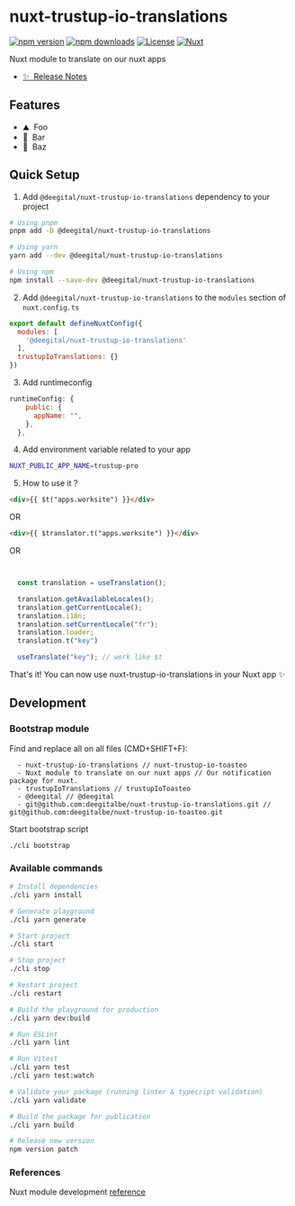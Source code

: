 # nuxt-trustup-io-translations

[![npm version][npm-version-src]][npm-version-href]
[![npm downloads][npm-downloads-src]][npm-downloads-href]
[![License][license-src]][license-href]
[![Nuxt][nuxt-src]][nuxt-href]

Nuxt module to translate on our nuxt apps

- [✨ &nbsp;Release Notes](/CHANGELOG.md)
<!-- - [🏀 Online playground](https://stackblitz.com/github/your-org/@deegital/nuxt-trustup-io-translations?file=playground%2Fapp.vue) -->
<!-- - [📖 &nbsp;Documentation](https://example.com) -->

## Features

<!-- Highlight some of the features your module provide here -->
- ⛰ &nbsp;Foo
- 🚠 &nbsp;Bar
- 🌲 &nbsp;Baz

## Quick Setup

1. Add `@deegital/nuxt-trustup-io-translations` dependency to your project

```bash
# Using pnpm
pnpm add -D @deegital/nuxt-trustup-io-translations

# Using yarn
yarn add --dev @deegital/nuxt-trustup-io-translations

# Using npm
npm install --save-dev @deegital/nuxt-trustup-io-translations
```

2. Add `@deegital/nuxt-trustup-io-translations` to the `modules` section of `nuxt.config.ts`

```js
export default defineNuxtConfig({
  modules: [
    '@deegital/nuxt-trustup-io-translations'
  ],
  trustupIoTranslations: {}
})
```

3. Add runtimeconfig

```javascript
runtimeConfig: {
    public: {
      appName: "",
    },
  },
```

4. Add environment variable related to your app

```bash
NUXT_PUBLIC_APP_NAME=trustup-pro
```

5. How to use it ?

```html
<div>{{ $t("apps.worksite") }}</div>
```
OR

```html
<div>{{ $translator.t("apps.worksite") }}</div>
```
OR

```javascript


  const translation = useTranslation();

  translation.getAvailableLocales();
  translation.getCurrentLocale();
  translation.i18n;
  translation.setCurrentLocale("fr");
  translation.loader;
  translation.t("key")

  useTranslate("key"); // work like $t


```

That's it! You can now use nuxt-trustup-io-translations in your Nuxt app ✨

## Development

### Bootstrap module
Find and replace all on all files (CMD+SHIFT+F):
```shell
  - nuxt-trustup-io-translations // nuxt-trustup-io-toasteo
  - Nuxt module to translate on our nuxt apps // Our notification package for nuxt.
  - trustupIoTranslations // trustupIoToasteo
  - @deegital // @deegital
  - git@github.com:deegitalbe/nuxt-trustup-io-translations.git // git@github.com:deegitalbe/nuxt-trustup-io-toasteo.git
```
Start bootstrap script
```shell
./cli bootstrap
```

### Available commands
```bash
# Install dependencies
./cli yarn install

# Generate playground
./cli yarn generate

# Start project
./cli start

# Stop project
./cli stop

# Restart project
./cli restart

# Build the playground for production
./cli yarn dev:build

# Run ESLint
./cli yarn lint

# Run Vitest
./cli yarn test
./cli yarn test:watch

# Validate your package (running linter & typecript validation)
./cli yarn validate

# Build the package for publication
./cli yarn build

# Release new version
npm version patch
```

### References
Nuxt module development [reference](https://nuxt.com/docs/guide/going-further/modules)

<!-- Badges -->
[npm-version-src]: https://img.shields.io/npm/v/@deegital/nuxt-trustup-io-translations/latest.svg?style=flat&colorA=18181B&colorB=28CF8D
[npm-version-href]: https://npmjs.com/package/@deegital/nuxt-trustup-io-translations

[npm-downloads-src]: https://img.shields.io/npm/dm/@deegital/nuxt-trustup-io-translations.svg?style=flat&colorA=18181B&colorB=28CF8D
[npm-downloads-href]: https://npmjs.com/package/@deegital/nuxt-trustup-io-translations

[license-src]: https://img.shields.io/npm/l/@deegital/nuxt-trustup-io-translations.svg?style=flat&colorA=18181B&colorB=28CF8D
[license-href]: https://npmjs.com/package/@deegital/nuxt-trustup-io-translations

[nuxt-src]: https://img.shields.io/badge/Nuxt-18181B?logo=nuxt.js
[nuxt-href]: https://nuxt.com
